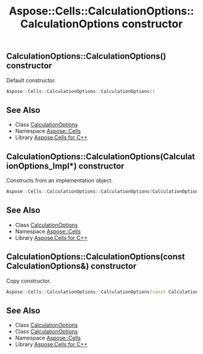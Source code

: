 ﻿---
title: Aspose::Cells::CalculationOptions::CalculationOptions constructor
linktitle: CalculationOptions
second_title: Aspose.Cells for C++ API Reference
description: 'Aspose::Cells::CalculationOptions::CalculationOptions constructor. Default constructor in C++.'
type: docs
weight: 100
url: /cpp/aspose.cells/calculationoptions/calculationoptions/
---
## CalculationOptions::CalculationOptions() constructor


Default constructor.

```cpp
Aspose::Cells::CalculationOptions::CalculationOptions()
```

## See Also

* Class [CalculationOptions](../)
* Namespace [Aspose::Cells](../../)
* Library [Aspose.Cells for C++](../../../)
## CalculationOptions::CalculationOptions(CalculationOptions_Impl*) constructor


Constructs from an implementation object.

```cpp
Aspose::Cells::CalculationOptions::CalculationOptions(CalculationOptions_Impl *impl)
```

## See Also

* Class [CalculationOptions](../)
* Namespace [Aspose::Cells](../../)
* Library [Aspose.Cells for C++](../../../)
## CalculationOptions::CalculationOptions(const CalculationOptions\&) constructor


Copy constructor.

```cpp
Aspose::Cells::CalculationOptions::CalculationOptions(const CalculationOptions &src)
```

## See Also

* Class [CalculationOptions](../)
* Class [CalculationOptions](../)
* Namespace [Aspose::Cells](../../)
* Library [Aspose.Cells for C++](../../../)
